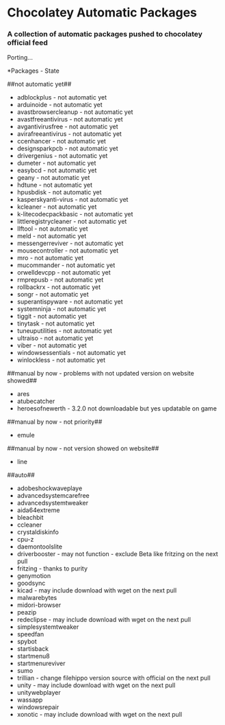 Chocolatey Automatic Packages
=============================================  
### A collection of automatic packages pushed to chocolatey official feed

Porting...

*Packages - State

##not automatic yet##

* adblockplus - not automatic yet
* arduinoide - not automatic yet
* avastbrowsercleanup - not automatic yet
* avastfreeantivirus - not automatic yet
* avgantivirusfree - not automatic yet
* avirafreeantivirus - not automatic yet
* ccenhancer - not automatic yet
* designsparkpcb - not automatic yet
* drivergenius - not automatic yet
* dumeter - not automatic yet
* easybcd - not automatic yet
* geany - not automatic yet
* hdtune - not automatic yet
* hpusbdisk - not automatic yet
* kasperskyanti-virus - not automatic yet
* kcleaner - not automatic yet
* k-litecodecpackbasic - not automatic yet
* littleregistrycleaner - not automatic yet
* llftool - not automatic yet
* meld - not automatic yet
* messengerreviver - not automatic yet
* mousecontroller - not automatic yet
* mro - not automatic yet
* mucommander - not automatic yet
* orwelldevcpp - not automatic yet
* rmprepusb - not automatic yet
* rollbackrx - not automatic yet
* songr - not automatic yet
* superantispyware - not automatic yet
* systemninja - not automatic yet
* tiggit - not automatic yet
* tinytask - not automatic yet
* tuneuputilities - not automatic yet
* ultraiso - not automatic yet
* viber - not automatic yet
* windowsessentials - not automatic yet
* winlockless - not automatic yet

##manual by now - problems with not updated version on website showed##

* ares
* atubecatcher
* heroesofnewerth - 3.2.0 not downloadable but yes updatable on game

##manual by now - not priority##

* emule

##manual by now - not version showed on website##

* line

##auto##

* adobeshockwaveplaye
* advancedsystemcarefree
* advancedsystemtweaker
* aida64extreme
* bleachbit
* ccleaner
* crystaldiskinfo
* cpu-z
* daemontoolslite
* driverbooster - may not function - exclude Beta like fritzing on the next pull
* fritzing - thanks to purity
* genymotion
* goodsync
* kicad - may include download with wget on the next pull
* malwarebytes
* midori-browser
* peazip
* redeclipse - may include download with wget on the next pull
* simplesystemtweaker
* speedfan
* spybot
* startisback
* startmenu8
* startmenureviver
* sumo
* trillian - change filehippo version source with official on the next pull
* unity - may include download with wget on the next pull
* unitywebplayer
* wassapp
* windowsrepair
* xonotic - may include download with wget on the next pull
